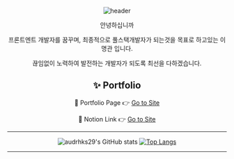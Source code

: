 <div align="center">
  
  ![header](https://capsule-render.vercel.app/api?type=waving&color=999999&fontColor=ffffff&height=300&section=header&animation=scaleIn&text=audrhks29's%20Hub&fontSize=60&fontAlignY=38&desc=프론트엔드%20개발자를%20꿈꾸는%20이명관%20입니다&descAlignY=52&descAlign=55)

안녕하십니까

프론트엔트 개발자를 꿈꾸며, 최종적으로 풀스택개발자가 되는것을 목표로 하고있는 이명관 입니다.

끊임없이 노력하여 발전하는 개발자가 되도록 최선을 다하겠습니다.

<h2>✨ Portfolio </h2>

📌 Portfolio Page 👉 [Go to Site](https://audrhks29.github.io/portfolio/dist)

📌 Notion Link 👉 [Go to Site](https://myungkwans.notion.site/0776aeb1017347aaa70e153a9a3b612e)

---
</div>
<div align="center">
  
![audrhks29's GitHub stats](https://github-readme-stats.vercel.app/api?username=audrhks29&hide=stars&locale=kr&show_icons=true&theme=transparent)
[![Top Langs](https://github-readme-stats.vercel.app/api/top-langs/?username=audrhks29&layout=compact)](https://github.com/audrhks29/github-readme-stats)
</div>

---

